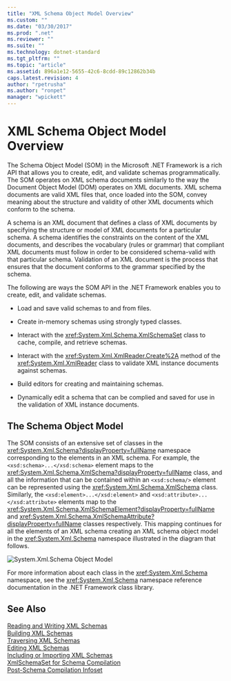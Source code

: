 ```yaml
---
title: "XML Schema Object Model Overview"
ms.custom: ""
ms.date: "03/30/2017"
ms.prod: ".net"
ms.reviewer: ""
ms.suite: ""
ms.technology: dotnet-standard
ms.tgt_pltfrm: ""
ms.topic: "article"
ms.assetid: 896a1e12-5655-42c6-8cdd-89c12862b34b
caps.latest.revision: 4
author: "rpetrusha"
ms.author: "ronpet"
manager: "wpickett"
---
```

# XML Schema Object Model Overview
The Schema Object Model (SOM) in the Microsoft .NET Framework is a rich API that allows you to create, edit, and validate schemas programmatically. The SOM operates on XML schema documents similarly to the way the Document Object Model (DOM) operates on XML documents. XML schema documents are valid XML files that, once loaded into the SOM, convey meaning about the structure and validity of other XML documents which conform to the schema.  
  
 A schema is an XML document that defines a class of XML documents by specifying the structure or model of XML documents for a particular schema. A schema identifies the constraints on the content of the XML documents, and describes the vocabulary (rules or grammar) that compliant XML documents must follow in order to be considered schema-valid with that particular schema. Validation of an XML document is the process that ensures that the document conforms to the grammar specified by the schema.  
  
 The following are ways the SOM API in the .NET Framework enables you to create, edit, and validate schemas.  
  
-   Load and save valid schemas to and from files.  
  
-   Create in-memory schemas using strongly typed classes.  
  
-   Interact with the <xref:System.Xml.Schema.XmlSchemaSet> class to cache, compile, and retrieve schemas.  
  
-   Interact with the <xref:System.Xml.XmlReader.Create%2A> method of the <xref:System.Xml.XmlReader> class to validate XML instance documents against schemas.  
  
-   Build editors for creating and maintaining schemas.  
  
-   Dynamically edit a schema that can be complied and saved for use in the validation of XML instance documents.  
  
## The Schema Object Model  
 The SOM consists of an extensive set of classes in the <xref:System.Xml.Schema?displayProperty=fullName> namespace corresponding to the elements in an XML schema. For example, the `<xsd:schema>...</xsd:schema>` element maps to the <xref:System.Xml.Schema.XmlSchema?displayProperty=fullName> class, and all the information that can be contained within an `<xsd:schema/>` element can be represented using the <xref:System.Xml.Schema.XmlSchema> class. Similarly, the `<xsd:element>...</xsd:element>` and `<xsd:attribute>...</xsd:attribute>` elements map to the <xref:System.Xml.Schema.XmlSchemaElement?displayProperty=fullName> and <xref:System.Xml.Schema.XmlSchemaAttribute?displayProperty=fullName> classes respectively. This mapping continues for all the elements of an XML schema creating an XML schema object model in the <xref:System.Xml.Schema> namespace illustrated in the diagram that follows.  
  
 ![System.Xml.Schema Object Model](../../../../docs/standard/data/xml/media/xmlschemaobjmodeloverview.gif "XMLSchemaObjModelOverview")  
  
 For more information about each class in the <xref:System.Xml.Schema> namespace, see the <xref:System.Xml.Schema> namespace reference documentation in the .NET Framework class library.  
  
## See Also  
 [Reading and Writing XML Schemas](../../../../docs/standard/data/xml/reading-and-writing-xml-schemas.md)   
 [Building XML Schemas](../../../../docs/standard/data/xml/building-xml-schemas.md)   
 [Traversing XML Schemas](../../../../docs/standard/data/xml/traversing-xml-schemas.md)   
 [Editing XML Schemas](../../../../docs/standard/data/xml/editing-xml-schemas.md)   
 [Including or Importing XML Schemas](../../../../docs/standard/data/xml/including-or-importing-xml-schemas.md)   
 [XmlSchemaSet for Schema Compilation](../../../../docs/standard/data/xml/xmlschemaset-for-schema-compilation.md)   
 [Post-Schema Compilation Infoset](../../../../docs/standard/data/xml/post-schema-compilation-infoset.md)
